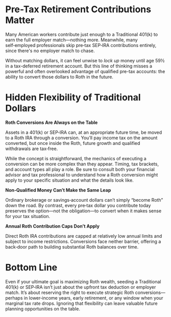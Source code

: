# Pre-Tax Retirement Contributions Matter

Many American workers contribute just enough to a Traditional 401(k) to earn the full employer match—nothing more. Meanwhile, many self‑employed professionals skip pre‑tax SEP‑IRA contributions entirely, since there's no employer match to chase.

Without matching dollars, it can feel unwise to *lock up* money until age 59½ in a tax-deferred retirement account. But this line of thinking misses a powerful and often overlooked advantage of qualified pre-tax accounts: the ability to convert those dollars to Roth in the future.

# Hidden Flexibility of Traditional Dollars

**Roth Conversions Are Always on the Table**

Assets in a 401(k) or SEP‑IRA can, at an appropriate future time, be moved to a Roth IRA through a conversion. You’ll pay income tax on the amount converted, but once inside the Roth, future growth and qualified withdrawals are tax‑free.

While the concept is straightforward, the mechanics of executing a conversion can be more complex than they appear. Timing, tax brackets, and account types all play a role. Be sure to consult both your financial advisor and tax professional to understand how a Roth conversion might apply to your specific situation and what the details look like.

**Non‑Qualified Money Can’t Make the Same Leap**

Ordinary brokerage or savings‑account dollars can’t simply “become Roth” down the road. By contrast, every pre‑tax dollar you contribute today preserves the option—not the obligation—to convert when it makes sense for your tax situation.

**Annual Roth Contribution Caps Don’t Apply**

Direct Roth IRA contributions are capped at relatively low annual limits and subject to income restrictions. Conversions face neither barrier, offering a back‑door path to building substantial Roth balances over time.

# Bottom Line

Even if your ultimate goal is maximizing Roth wealth, seeding a Traditional 401(k) or SEP‑IRA isn’t just about the upfront tax deduction or employer match. It’s about reserving the right to execute strategic Roth conversions—perhaps in lower‑income years, early retirement, or any window when your marginal tax rate drops. Ignoring that flexibility can leave valuable future planning opportunities on the table.

